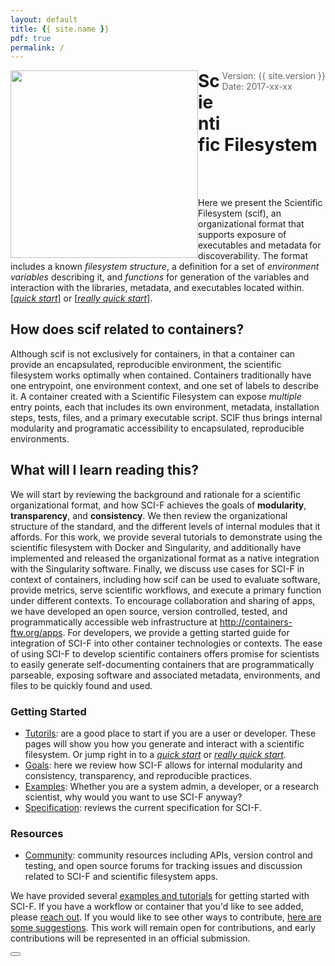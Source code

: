 ```yaml
---
layout: default
title: {{ site.name }}
pdf: true
permalink: /
---
```


<div style="float:right; margin-bottom:50px; color:#666">
Version: {{ site.version }}<br>
Date: 2017-xx-xx
</div>

<div>
    <img src="img/logo/scif-slash-green.png" width="300px" style="float:left">
    <h1 style="margin-top:10px">Scientific Filesystem</h1>
</div><br><br>

Here we present the Scientific Filesystem (scif), an organizational format that supports exposure of executables and metadata for discoverability. The format includes a known *filesystem structure*, a definition for a set of *environment variables* describing it, and *functions* for generation of the variables and interaction with the libraries, metadata, and executables located within. [*[quick start](/scif/tutorial-quick-start)*] or [*[really quick start](/scif/tutorial-really-quick-start)*].

## How does scif related to containers?
Although scif is not exclusively for containers, in that a container can provide an encapsulated, reproducible environment, the scientific filesystem works optimally when contained. Containers traditionally have one entrypoint, one environment context, and one set of labels to describe it. A container created with a Scientific Filesystem can expose *multiple* entry points, each that includes its own environment, metadata, installation steps, tests, files, and a primary executable script. SCIF thus brings internal modularity and programatic accessibility to encapsulated, reproducible environments.


## What will I learn reading this?
We will start by reviewing the background and rationale for a scientific organizational format, and how SCI-F achieves the goals of **modularity**, **transparency**, and **consistency**. We then review the organizational structure of the standard, and the different levels of internal modules that it affords. For this work, we provide several tutorials to demonstrate using the scientific filesystem with Docker and Singularity, and additionally have implemented and released the organizational format as a native integration with the Singularity software. Finally, we discuss use cases for SCI-F in context of containers, including how scif can be used to evaluate software, provide metrics, serve scientific workflows, and execute a primary function under different contexts. To encourage collaboration and sharing of apps, we have developed an open source, version controlled, tested, and programmatically accessible web infrastructure at <a href="http://containers-ftw.org/apps" target="_blank">http://containers-ftw.org/apps</a>. For developers, we provide a getting started guide for integration of SCI-F into other container technologies or contexts. The ease of using SCI-F to develop scientific containers offers promise for scientists to easily generate self-documenting containers that are programmatically parseable, exposing software and associated metadata, environments, and files to be quickly found and used. 


### Getting Started

 - [Tutorils](/scif/tutorials): are a good place to start if you are a user or developer. These pages will show you how you generate and interact with a scientific filesystem. Or jump right in to a *[quick start](/scif/tutorial-quick-start)* or *[really quick start](/scif/tutorial-really-quick-start)*.
 - [Goals](/scif/goals): here we review how SCI-F allows for internal modularity and consistency, transparency, and reproducible practices.
 - [Examples](/scif/examples): Whether you are a system admin, a developer, or a research scientist, why would you want to use SCI-F anyway?
 - [Specification](/scif/spec): reviews the current specification for SCI-F.

### Resources

 - [Community](/scif/community): community resources including APIs, version control and testing, and open source forums for tracking issues and discussion related to SCI-F and scientific filesystem apps.


We have provided several <a href="http://containers-ftw.github.io/apps/category/#Example" target="_blank">examples and tutorials</a> for getting started with SCI-F. If you have a workflow or container that you'd like to see added, please <a href="https://www.github.com/containers-ftw/apps/issues" target="_blank">reach out</a>. If you would like to see other ways to contribute, <a href="/SCI-F/community.html#contribute-to-sci-f">here are some suggestions</a>. This work will remain open for contributions, and early contributions will be represented in an official submission.

<div>
    <a href="/scif/goals"><button class="next-button btn btn-primary"><i class="fa fa-chevron-right"></i> </button></a>
</div><br>
